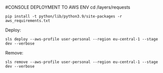 #CONSOLE DEPLOYMENT TO AWS ENV
cd /layers/requests
```
pip install -t python/lib/python3.9/site-packages -r aws_requirements.txt 
```

Deploy:

```sls deploy --aws-profile user-personal --region eu-central-1 --stage dev --verbose```

Remove:  

```sls remove --aws-profile user-personal --region eu-central-1 --stage dev --verbose```


